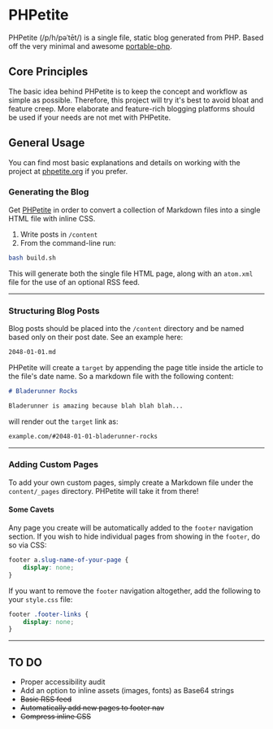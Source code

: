 # PHPetite

PHPetite (/p/h/pəˈtēt/) is a single file, static blog generated from PHP. Based off the very minimal and awesome <a target="_blank" href="https://github.com/cadars/portable-php">portable-php</a>.

## Core Principles

The basic idea behind PHPetite is to keep the concept and workflow as simple as possible. Therefore, this project will try it's best to avoid bloat and feature creep. More elaborate and feature-rich blogging platforms should be used if your needs are not met with PHPetite.

## General Usage

You can find most basic explanations and details on working with the project at [phpetite.org](https://phpetite.org) if you prefer.

### Generating the Blog

Get [PHPetite](https://github.com/bradleytaunt/phpetite "PHPetite at Github") in order to convert a collection of Markdown files into a single HTML file with inline CSS.

1. Write posts in `/content`
2. From the command-line run:

```.bash
bash build.sh
```

This will generate both the single file HTML page, along with an `atom.xml` file for the use of an optional RSS feed.

---

### Structuring Blog Posts

Blog posts should be placed into the `/content` directory and be named based only on their post date. See an example here:

```.markdown
2048-01-01.md
```

PHPetite will create a `target` by appending the page title inside the article to the file's date name. So a markdown file with the following content:

```.markdown
# Bladerunner Rocks

Bladerunner is amazing because blah blah blah...
```

will render out the `target` link as:

```.markdown
example.com/#2048-01-01-bladerunner-rocks
```

---

### Adding Custom Pages

To add your own custom pages, simply create a Markdown file under the `content/_pages` directory. PHPetite will take it from there!

#### Some Cavets

Any page you create will be automatically added to the `footer` navigation section. If you wish to hide individual pages from showing in the `footer`, do so via CSS:

```.css
footer a.slug-name-of-your-page {
    display: none;
}
```

If you want to remove the `footer` navigation altogether, add the following to your `style.css` file:

```.css
footer .footer-links {
    display: none;
}
```

---

## TO DO

- Proper accessibility audit
- Add an option to inline assets (images, fonts) as Base64 strings
- ~~Basic RSS feed~~
- ~~Automatically add new pages to footer nav~~
- ~~Compress inline CSS~~

